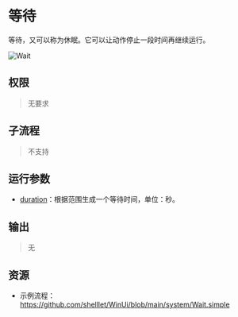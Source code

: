 # 等待 

等待，又可以称为休眠。它可以让动作停止一段时间再继续运行。

![Wait](./images/03.png ':size=90%')

## 权限
> 无要求

## 子流程

> 不支持

## 运行参数

* [duration](./types/Range.md)：根据范围生成一个等待时间，单位：秒。

## 输出

>    无

## 资源

* 示例流程：https://github.com/shelllet/WinUi/blob/main/system/Wait.simple




